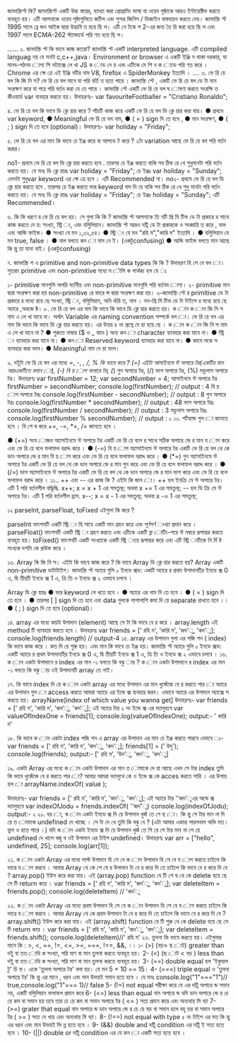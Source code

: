 
জাভাস্ক্রিপ্ট কি?
জাভাস্ক্রিপ্ট একটি উচ্চ স্তরের, ব্যাখ্যা করা প্রোগ্রামিং ভাষা যা ওয়েব পৃষ্ঠাকে আরও ইন্টারেক্টিভ করতে ব্যবহৃত হয়। এটি আপনাকে ওয়েব পৃষ্ঠাগুলিতে জটিল এবং সুন্দর জিনিস / ডিজাইন বাস্তবায়ন করতে দেয়।
জাভাস্ক্রি প্ট 1995 সালে ব্রে ন্ডন আইক দ্বারা উদ্ভাবি ত হয়ে ছি ল। এটি নে টস্কে প 2-এর জন্য তৈ রি করা হয়ে ছি ল এবং 1997
সালে ECMA-262 স্ট্যান্ডার্ডে পরি ণত হয়ে ছি ল।

......
২. জাভাস্ক্রি প্ট কি ভাবে কাজ করেো?
জাভাস্ক্রি প্ট একটি interpreted language. এটি compiled languag নয় যে মনটা c,c++,java। Environment or
browser এ একটি ইঞ্জি ন থাকা দরকার, যা মানব-পঠনয োগ্য সি নট্যাক্সে লে খা JS ক োড নে য় এবং এটিকে মে শি ন ক োডে
পরি ণত করে । Chrome এর ক্ষে ত্রে এই ইঞ্জি নটির নাম V8, firefox এ SpiderMonkey ইত্যাদি ।
....
৩. ভে রি য়ে বল কি জি নি স?
ভে রি য়ে বল মানে যা পরি বর্তি ত হতে পারে । জাভাস্ক্রি প্টে , একটি ভে রি য়ে বল ডে টা মান সংরক্ষণ করে যা পরে পরি বর্তন
করা যে তে পারে । জাভাস্ক্রি প্টে একটি ভে রি য়ে বল ঘ োষণা করতে সংরক্ষি ত কীওয়ার্ড var ব্যবহার করতে হয়।
উদাহরণঃ- var favouriteFootballer = "Cristiano Ronaldo";

৪. ভে রি য়ে বল কি ভাবে ডি ক্লে য়ার করে ?
পাঁচটি কাজ করে একটি ভে রি য়ে বল ডি ক্লে য়ার করা যায়।
● প্রথমে var keyword,
● Meaningful ভে রি য়ে বল নাম,
● ( = ) sign দি তে হবে ,
● মান সংরক্ষণ,
● ( ; ) sign দি তে হবে (optional)।
উদাহরণঃ- var holiday = "Friday";

৫. ভে রি য়ে বল এর মান কি ভাবে চে ইঞ্জ করে বা আপডে ট করে ?
২টা variation আছে ভে রি য়ে বল পরি বর্তন করার।

no1-
প্রথমে ভে রি য়ে বল ডি ক্লে য়ার করতে হবে . তারপর চে ইঞ্জ করতে বাকি সব ঠিক রে খে শুধুমানটা পরি বর্তন করতে হয়।
যে মনঃ
ডি ক্লে য়ারঃ
var holiday = "Friday";
চে ইঞ্জঃ
var holiday = "Sunday";
এমনটা শুধুvar keyword এর ক্ষে ত্রে হবে । এটি Recommended না।
no২-
প্রথমে ভে রি য়ে বল ডি ক্লে য়ার করতে হবে . তারপর চে ইঞ্জ করতে ভার keyword বাদ দি য়ে বাকি সব ঠিক রে খে শুধু
মানটা পরি বর্তন করতে হয়। যে মনঃ
ডি ক্লে য়ারঃ
var holiday = "Friday";
চে ইঞ্জঃ
holiday = "Sunday";
এটি Recommended।

৬. কি কি ধরণে র ভে রি য়ে বল হয়। সে গুলা কি কি ?
জাভাস্ক্রি প্ট আপনাকে তি নটি প্রি মি টিভ ডে টা প্রকারে র সাথে কাজ করতে দে য়: সংখ্যা, স্ট্রি ং, এবং বলিুলিয়ান। জাভাস্ক্রি প্ট
আরও দটিু ডে টা প্রকারকে ও সংজ্ঞায়ি ত করে , নাল এবং আন্ডি ফাইন্ড।
● সংখ্যা যে মন ১,৩২,৫৪।
● স্ট্রি ং যে মন "রহি ম","কারি ম" ইত্যাদি ।
● বলিুলিয়ান যে মন true, false ।
● নাল বলতে কন ো মান নে ই। (একটুconfusing)
● আন্ডি ফাইন্ড বলতে মান আছে কি ন্তু তা যানা নাই। (একটুconfusing)

৭. জাভাস্ক্রি প এ primitive and non-primitive data types কি কি ? উদাহরণ হি সে বে বল ো।
সুতরাং primitive এবং non-primitive মধ্যে ম ৌলি ক পার্থক্য হল যে ঃ

১- primitive মানগুলি অপরি বর্তনীয় এবং non-primitive মানগুলি পরি বর্তনয োগ্য।
২- primitive মান দ্বারা সংরক্ষণ করা হয় non-primitive রে ফারে ন্স দ্বারা সংরক্ষণ করা হয়।
৩-জাভাস্ক্রি প্টে র primitive ডে টা প্রকারে র মধ্যে রয়ে ছে সংখ্যা, স্ট্রি ং, বলিুলিয়ান, অনি র্ধারি ত, নাল । নন-প্রি মি টিভ ডে টা
টাইপে র মধ্যে রয়ে ছে
অ্যারে ,অবজে ক্ট।
৮. ভে রি য়ে বল এর নাম কি ভাবে কি ভাবে ডি ক্লে য়ার করতে হয়। ক োন ক োন জি নি স নাম এ লে খা যাবে না। অর্থাৎ
Variable এর naming convention সম্পর্কে বল ো।
ভে রি য়ে বল এর নাম কি ভাবে কি ভাবে ডি ক্লে য়ার করতে হয়। এর উত্তর ৪ নং প্রশ্নে দে য়া হয়ে ছে ।
ক োন ক োন জি নি স নাম এ লে খা যাবে না ?
● শুরুতে নাম্বার ($ ও _ বাদে ) অন্য কন ো character ব্যাবহার করা যাবে না।
● স্ট্রি ং ব্যাবহার করা যাবে না।
● কন ো Reserved keyword ব্যাবহার করা যাবে না।
● কামে লকে স ব্যাবহার করা ভাল।
● Meaningful নাম দে য়া ভাল।

৯. দইুটা ভে রি য়ে বল এর মধ্যে =, -, *, /, % কি ভাবে করে ?
(=) এইটা আসাইনমে ন্ট অপারে টর(একটির মান আরএকটিতে বসান ো), (-) বি য় োগ অপারে টর, (*) গুন অপারে টর, (/)
ভাগ অপারে টর, (%) মডুলাস অপারে টর।
উদাহরণঃ
var firstNumber = 12;
var secondNumber = 4;
আসাইনমে ন্ট অপারে টর
firstNumber = secondNumber;
console.log(firstNumber); // output : 4
বি য় োগ অপারে টরঃ
console.log(firstNumber - secondNumber); // output : 8
গুন অপারে টরঃ
console.log(firstNumber * secondNumber); // output : 48
ভাগ অপারে টরঃ
console.log(firstNumber / secondNumber); // output : 3
মডুলাস অপারে টরঃ
console.log(firstNumber % secondNumber); // output : ০
১০. শর্টহ্যান্ড গুল ো জানতে হবে । বি শে ষ করে +=, -=, *=, /= জানতে হবে ।

● (+=) সংয োজন অ্যাসাইনমে ন্ট অপারে টর একটি ভে রি য়ে বলে র সাথে সঠিক অপারে ন্ডে র মান য োগ করে এবং
ভে রি য়ে বলে ফলাফল বরাদ্দ করে ।
● (-=) বি য় োগ অ্যাসাইনমে ন্ট অপারে টর একটি ভে রি য়ে বল থে কে ডান অপারে ন্ডে র মান বি য় োগ করে এবং
ভে রি য়ে বলে ফলাফল বরাদ্দ করে ।
● (*=) গুন অ্যাসাইনমে ন্ট অপারে টর একটি ভে রি য়ে বল থে কে ডান অপারে ন্ডে র মান গুন করে এবং ভে রি য়ে বলে
ফলাফল বরাদ্দ করে ।
● (/=) ভাগ অ্যাসাইনমে ন্ট অপারে টর একটি ভে রি য়ে বল থে কে ডান অপারে ন্ডে র মান ভাগ করে এবং ভে রি য়ে বলে
ফলাফল বরাদ্দ করে ।
১১.. ++ এবং -- এর কাজ কি ? এইটা কি জান ো।
++ হল ইনক্রি মে ন্ট অপারে টর। এটি 1 পরি বর্তনশীল বদ্ধিৃদ্ধি. x++; x = x + 1 এর সমতুল্য; অথবা x += 1 এর সমতুল্য;
-- হল ডি ক্রি মে ন্ট অপারে টর। এটি 1 পরি বর্তনশীল হ্রাস. x--; x = x - 1 এর সমতুল্য; অথবা x -= 1 এর সমতুল্য;

১২ parseInt, parseFloat, toFixed এইগুলা কি করে ?

parseInt ফাংশনটি একটি স্ট্রি ং হি সাবে একটি মান গ্রহন করে এবং পূর্ণসর্ণ ংখ্যা প্রদান করে ।
parseFloat() ফাংশনটি একটি স্ট্রি ং গ্রহণ করতে এবং এটিকে একটি ফ্ল োটিং-পয়ে ন্ট নম্বরে রূপান্তর করতে ব্যবহৃত হয়।
toFixed() ফাংশনটি একটি সংখ্যাকে একটি স্ট্রি ংয়ে রূপান্তর করে এবং এটি স্ট্রি ংটিকে নি র্দি ষ্ট সংখ্যক দশমি কে রাউন্ড
করে ।

১৩. Array কি জি নি স। এইটা কি ভাবে কাজ করে ? কি ভাবে Array ডি ক্লে য়ার করতে হয়?
Array একটি non-primitive ডাটাটাইপ। জাভাস্ক্রি প্ট অ্যারে গুলি ০ ইনডে ক্সড: একটি অ্যারে র প্রথম উপাদানটি্র
ইনডে ক্স 0 এ, দ্বি তীয়টি ইনডে ক্স 1 এ, ত্রি তি ও ইনডে ক্স ২ এভাবে চলবে ।

Array ডি ক্লে য়ারঃ
● ভার keyword লে খতে হবে ।
● অ্যারে এর নাম দি তে হবে ।
● ( = ) sign দি তে হবে ।
● তারপর [ ] sign দি তে হবে এবং data গুলকে পাশাপাশি কমা দি য়ে separate রাখতে হবে ।।
● ( ; ) sign দি তে হবে (optional)।

১৪. array এর মধ্যে কয়টা উপাদান (element) আছে সে টা কি ভাবে বে র করে ।
array.length এই method টি ব্যাবহার করতে হবে ।
উদাহরনঃ
var friends = [' রহি ম', 'কারি ম', 'জদ'ু, 'কদ'ু];
console.log(friends.length) // output-4
১৫. array এর উপাদান গুলা এর পজি শন ( index) কি ভাবে কাজ করে । কত দি য়ে শুরু হয়। এবং মান কি ভাবে চে ইঞ্জ
হয়।
জাভাস্ক্রি প্ট অ্যারে গুলি ০ ইনডে ক্সড: একটি অ্যারে র প্রথম উপাদানটি্র ইনডে ক্স 0 এ, দ্বি তীয়টি ইনডে ক্স 1 এ, ত্রি তি ও
ইনডে ক্স ২ এভাবে চলবে ।
১৬. ক োন একটা উপাদানে র index এর মান -১ বলতে কি বঝু ায় ?
ক োন একটা উপাদানে র index এর মান -১ বলতে কি বঝু ায় ওই উপাদানটি array তে নাই।

১৭. কি ভাবে index দি য়ে ক োন একটা array এর মধ্যে উপাদান এর মান খুজেঁজে বে র করতে পার ো
অ্যারে এর উপাদান গুল ো access করতে আমরা অ্যারে এর ইন্ডে ক্স ব্যবহার করব। এভাবে অ্যারে এর উপাদান অ্যাক্সে স
করতে হয়।
arrayName[index of which value you wanna get]
উদাহরণঃ-
var friends = [' রহি ম', 'কারি ম', 'জদ'ু, 'কদ'ু];
এই অ্যারে টার ২ নং ইন্ডে ক্স এর ভ্যালুহবে
var valueOfIndexOne = friends[1];
console.log(valueOfIndexOne);
output:- ' কারি ম'

১৮. কি ভাবে ক োন একটা index পজি শন এ array এর উপাদান এর মান চে ইঞ্জ করতে পারবে
এভাবে ঃ-
var friends = [' রহি ম', 'কারি ম', 'জদ'ু, 'কদ'ু];
friends[1] = (' উদু');
console.log(friends);
output:-
[' রহি ম', 'উদ'ু, 'জদ'ু, 'কদ'ু]

১৯. একটা Array এর মধ্যে ক োন একটা উপাদান এর মান ত োমাকে দে য়া আছে এখন সে টার index তুমি কি ভাবে খুজেঁজে
বে র করতে পার ো?
আবার আমরা ভ্যালুথে কে ও ইন্ডে ক্স কে acces করতে পারি । এর উপায় হল ো arrayName.indexOf( value );

উদাহরণঃ-
var friends = [' রহি ম', 'কারি ম', 'জদ'ু, 'কদ'ু];
এই অ্যারে টার ''জদ'ুএর অন্ডে ক্স ভ্যালুহবে
var indexOfJodu = friends.indexOf( ''জদ"ু)
console.log(indexOfJodu);
output:- ২
২০. ধর ো, ক োন একটা ইনডে ক্স দি য়ে উপাদান খুজঁ তে গে ছ ো। কি ন্তু সে টার মান না দি য়ে ত োমাকে undefined
দে খাচ্ছে । সে টা দে খে তুমি কি বঝু বে ?
(এটা আমার একান্ত পারসনাল অভি মত। ভুল ও হতে পারে ।)
যদি ক োন একটা ইনডে ক্স দি য়ে উপাদান খুজঁ তে গি য়ে সে টার মান না পে য়ে undefined দে খালে বজু ব ওই উপাদান এর
টাইপ undefined।
উদাহরণঃ
var arr = ["hello", undefined, 25];
console.log(arr[1]);

২১. ক োন একটা Array এর মধ্যে লাস্ট উপাদান হি সে বে ক োন উপাদান হি সে বে য োগ করতে চাইলে কি ভাৱে য োগ
করবে । আবার Array থে কে শে ষে র উপাদান টা বে র করে দি তে চাইলে কি ভাবে বে র করে দি বে ?
array.pop() ইউস করে করা যায়।
এই (array.pop) function যে টি শে ষ থে কে delete হয়ে ছে সে টি return করে ।
var friends = [' রহি ম', 'কারি ম', 'জদ'ু, 'কদ'ু];
var deleteItem = friends.pop();
console.log(deleteItem) // 'কদ'ু

২২. ক োন একটা Array এর মধ্যে প্রথম উপাদান হি সে বে ক োন উপাদান হি সে বে য োগ করতে চাইলে কি ভাৱে য োগ
করবে । আবার Array থে কে প্রথম উপাদান টা বে র করে দি তে চাইলে কি ভাবে বে র করে দি বে ?
array.shift() ইউস করে করা যায়।
এই (array.shift) function যে টি শুরু থে কে delete হয়ে ছে সে টি return করে ।
var friends = [' রহি ম', 'কারি ম', 'জদ'ু, 'কদ'ু];
var deleteItem = friends.shift();
console.log(deleteItem)//' রহি ম'
২৩. তুলনা কি ভাবে করতে হয়। এইগুলার মানে কি : >, <, ==, !=, <=, >=, ===, !==, &&, ।।
১- (>) (বড়> ছ োট) greater than দইু বা তত োধি ক সংখ্যা, পরি মাণ বা মান তুলনা করতে ব্যবহৃত হয়।
2- (<) (ছ োট < বড় ) less than দইু বা তত োধি ক সংখ্যা, পরি মাণ বা মান তুলনা করতে ব্যবহৃত হয়।
3- (==) double equal হল 'ইকুয়াল টু' চি হ্ন। একে 'তুলনা অপারে টর' বলা হয়। যে মন 5 + 10 == 15।
4- (===) triple equal ও 'তুলনা অপারে টর' কি ন্তু এর মানে , ধরন এবং মান উভয়ই সমান হতে হবে ।
যে মনঃ console.log("1"==="1")// true,console.log("1"=== 1)// false
5- (!=) not equal পরীক্ষা করে যে এর দটিু অপারে ন্ড সমান নয়, একটি বলিুলিয়ান ফলাফল প্রদান করে
6- (<=) less than equal বাম অপারে ন্ড যদি ডান অপারে ন্ডে র চে য়ে কম বা সমান হয় তবে তার চে য়ে কম বা সমান
অপারে টর ( <= ) সত্য প্রদান করে এবং অন্যথায় মি থ্যা
7- (>=) grater that equal বাম অপারে ন্ড ডান অপারে ন্ডে র চে য়ে বড় বা সমান হলে বহৃ ত্তর বা সমান অপারে টর ( >=
) সত্য দে খায় এবং অন্যথায় মি থ্যা।
8- (!==) not equal with type ৫ নং টাইপ এর মত কি ন্তু এর ধরন এবং মান উভয়ই ভি ন্ন হতে হবে ।
9- (&&) double and দটিু condition এর দটিু ই সত্য হতে হবে ।
10- (||) double or দটিু condition এর যে কন ো একটি সত্য হতে হবে ।
